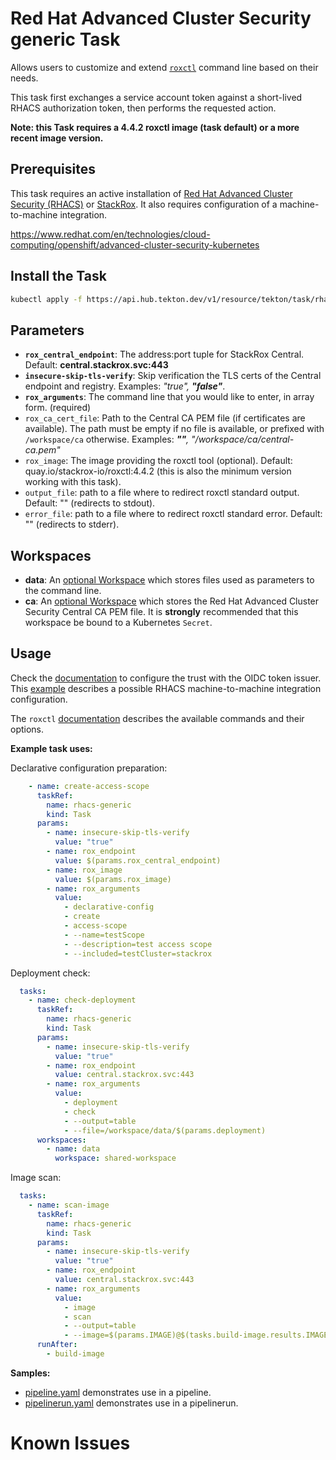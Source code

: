 # Red Hat Advanced Cluster Security generic Task

Allows users to customize and extend
[`roxctl`](https://docs.openshift.com/acs/cli/command-reference/roxctl.html)
command line based on their needs.

This task first exchanges a service account token against a short-lived RHACS
authorization token, then performs the requested action.

**Note: this Task requires a 4.4.2 roxctl image (task default) or a more recent
image version.**

## Prerequisites

This task requires an active installation of [Red Hat Advanced Cluster Security (RHACS)](https://www.redhat.com/en/resources/advanced-cluster-security-for-kubernetes-datasheet)
or [StackRox](https://www.stackrox.io).  It also requires configuration of a
machine-to-machine integration.

<https://www.redhat.com/en/technologies/cloud-computing/openshift/advanced-cluster-security-kubernetes>

## Install the Task

```bash
kubectl apply -f https://api.hub.tekton.dev/v1/resource/tekton/task/rhacs-generic/0.1/raw
```

## Parameters

- **`rox_central_endpoint`**: The address:port tuple for StackRox Central.
Default: **central.stackrox.svc:443**
- **`insecure-skip-tls-verify`**: Skip verification the TLS certs of the Central
endpoint and registry. Examples: _"true", **"false"**_.
- **`rox_arguments`**: The command line that you would like to enter, in array
form. (required)
- `rox_ca_cert_file`: Path to the Central CA PEM file (if certificates are
available). The path must be empty if no file is available, or prefixed with
`/workspace/ca` otherwise.
Examples: _**""**, "/workspace/ca/central-ca.pem"_
- `rox_image`: The image providing the roxctl tool (optional).
Default: quay.io/stackrox-io/roxctl:4.4.2
(this is also the minimum version working with this task). 
- `output_file`: path to a file where to redirect roxctl standard output.
Default: "" (redirects to stdout).
- `error_file`: path to a file where to redirect roxctl standard error.
Default: "" (redirects to stderr).

## Workspaces

- **data**: An [optional Workspace](https://github.com/tektoncd/pipeline/blob/main/docs/workspaces.md#optional-workspaces)
which stores files used as parameters to the command line.
- **ca**: An [optional Workspace](https://github.com/tektoncd/pipeline/blob/main/docs/workspaces.md#optional-workspaces)
which stores the Red Hat Advanced Cluster Security Central CA PEM file.
It is **strongly** recommended that this workspace be bound to a Kubernetes
`Secret`.

## Usage

Check the [documentation](https://docs.openshift.com/acs/operating/manage-user-access/configure-short-lived-access.html#configure-short-lived-access_configure-short-lived-access)
to configure the trust with the OIDC token issuer. This
[example](../../rhacs-m2m-authenticate/0.1/samples/configure-m2m.md) describes
a possible RHACS machine-to-machine integration configuration.

The `roxctl` [documentation](https://docs.openshift.com/acs/cli/command-reference/roxctl.html)
describes the available commands and their options.

**Example task uses:**

Declarative configuration preparation:
```yaml
    - name: create-access-scope
      taskRef:
        name: rhacs-generic
        kind: Task
      params:
        - name: insecure-skip-tls-verify
          value: "true"
        - name: rox_endpoint
          value: $(params.rox_central_endpoint)
        - name: rox_image
          value: $(params.rox_image)
        - name: rox_arguments
          value:
            - declarative-config
            - create
            - access-scope
            - --name=testScope
            - --description=test access scope
            - --included=testCluster=stackrox
```

Deployment check:
```yaml
  tasks:
    - name: check-deployment
      taskRef:
        name: rhacs-generic
        kind: Task
      params:
        - name: insecure-skip-tls-verify
          value: "true"
        - name: rox_endpoint
          value: central.stackrox.svc:443
        - name: rox_arguments
          value:
            - deployment
            - check
            - --output=table
            - --file=/workspace/data/$(params.deployment)
      workspaces:
        - name: data
          workspace: shared-workspace
```

Image scan:
```yaml
  tasks:
    - name: scan-image
      taskRef:
        name: rhacs-generic
        kind: Task
      params:
        - name: insecure-skip-tls-verify
          value: "true"
        - name: rox_endpoint
          value: central.stackrox.svc:443
        - name: rox_arguments
          value:
            - image
            - scan
            - --output=table
            - --image=$(params.IMAGE)@$(tasks.build-image.results.IMAGE_DIGEST)
      runAfter:
        - build-image

```

**Samples:**

* [pipeline.yaml](samples/pipeline.yaml) demonstrates use in a pipeline.
* [pipelinerun.yaml](samples/pipelinerun.yaml) demonstrates use
in a pipelinerun.

# Known Issues

